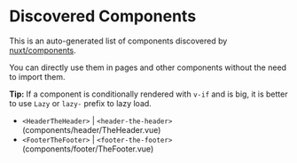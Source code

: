 # Discovered Components

This is an auto-generated list of components discovered by [nuxt/components](https://github.com/nuxt/components).

You can directly use them in pages and other components without the need to import them.

**Tip:** If a component is conditionally rendered with `v-if` and is big, it is better to use `Lazy` or `lazy-` prefix to lazy load.

- `<HeaderTheHeader>` | `<header-the-header>` (components/header/TheHeader.vue)
- `<FooterTheFooter>` | `<footer-the-footer>` (components/footer/TheFooter.vue)
